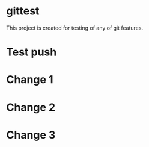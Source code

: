 # gittest
This project is created for testing of any of git features.

# Test push

# Change 1

# Change 2

# Change 3